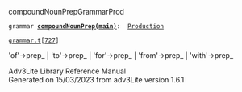 <span class="title">compoundNounPrep</span><span class="type">GrammarProd</span>

`grammar `**[`compoundNounPrep(main)`](../object/compoundNounPrep(main).html)**` :   `[`Production`](../object/Production.html)

[`grammar.t`](../file/grammar.t.html)`[`[`727`](../source/grammar.t.html#727)`]`

<div class="gramrule">

'of'-\>prep\_ \| 'to'-\>prep\_ \| 'for'-\>prep\_ \| 'from'-\>prep\_ \|
'with'-\>prep\_  

</div>

<div class="ftr">

Adv3Lite Library Reference Manual  
Generated on 15/03/2023 from adv3Lite version 1.6.1

</div>
